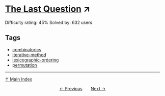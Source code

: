 # [The Last Question](https://projecteuler.net/problem=480) ↗️

Difficulty rating: 45%
Solved by: 632 users
## Tags

- [combinatorics](../tags/combinatorics.md)
- [iterative-method](../tags/iterative-method.md)
- [lexicographic-ordering](../tags/lexicographic-ordering.md)
- [permutation](../tags/permutation.md)



---

[↑ Main Index](../README.md)


<div align=center><a href='479.md'>← Previous</a> &nbsp;&nbsp; &nbsp;&nbsp;  <a href='481.md'>Next →</a></div>
